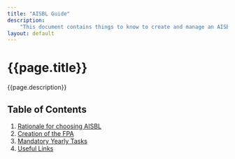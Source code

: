 ```yaml
---
title: "AISBL Guide"
description:
    "This document contains things to know to create and manage an AISBL (International non-profit association seated in Belgium). We fill information here as we learn it, so don't expect to find here complete, definitive information."
layout: default
---
```


# {{page.title}}

{{page.description}}


## Table of Contents

1. [Rationale for choosing AISBL](./AISBL/rationale)
2. [Creation of the FPA](./AISBL/creation)
3. [Mandatory Yearly Tasks](./AISBL/mandatory_tasks)
4. [Useful Links](./AISBL/links)
